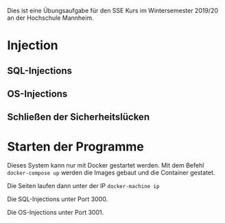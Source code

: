 Dies ist eine Übungsaufgabe für den SSE Kurs im Wintersemester 2019/20 an der Hochschule Mannheim. 

# Injection
## SQL-Injections

## OS-Injections

## Schließen der Sicherheitslücken

# Starten der Programme
Dieses System kann nur mit Docker gestartet werden. Mit dem Befehl ``docker-compose up`` werden die Images gebaut und die Container gestatet.

Die Seiten laufen dann unter der IP ``docker-machine ip``

Die SQL-Injections unter Port 3000.

Die OS-Injections unter Port 3001.

